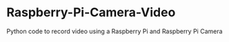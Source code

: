 # Raspberry-Pi-Camera-Video
Python code to record video using a Raspberry Pi and Raspberry Pi Camera
